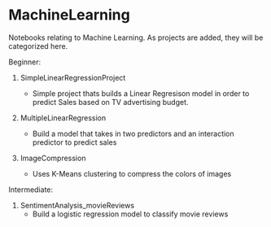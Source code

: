 # MachineLearning
Notebooks relating to Machine Learning. As projects are added, they will be categorized here.

Beginner:

1. SimpleLinearRegressionProject
    -  Simple project thats builds a Linear Regresison model in order to predict Sales based on TV advertising budget.
  
2. MultipleLinearRegression
    - Build a model that takes in two predictors and an interaction predictor to predict sales
  
3. ImageCompression
    - Uses K-Means clustering to compress the colors of images


Intermediate:

1. SentimentAnalysis_movieReviews
    - Build a logistic regression model to classify movie reviews
